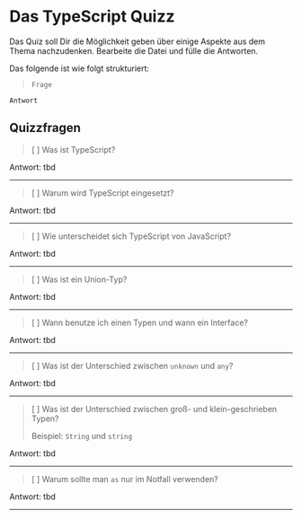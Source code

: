 # Das TypeScript Quizz

Das Quiz soll Dir die Möglichkeit geben über einige Aspekte aus dem Thema nachzudenken. Bearbeite die Datei und fülle die Antworten.

Das folgende ist wie folgt strukturiert:

> ``Frage``

``Antwort``

## Quizzfragen


> [ ] Was ist TypeScript?

Antwort: tbd

---

> [ ] Warum wird TypeScript eingesetzt?

Antwort: tbd

---

> [ ] Wie unterscheidet sich TypeScript von JavaScript?

Antwort: tbd

---

> [ ] Was ist ein Union-Typ?

Antwort: tbd

---

> [ ] Wann benutze ich einen Typen und wann ein Interface?

Antwort: tbd

---
 
> [ ] Was ist der Unterschied zwischen ``unknown`` und ``any``?

Antwort: tbd

---

> [ ] Was ist der Unterschied zwischen groß- und klein-geschrieben Typen? 
> 
> Beispiel: ``String`` und ``string``

Antwort: tbd

---

> [ ] Warum sollte man ``as`` nur im Notfall verwenden?

Antwort: tbd

---
